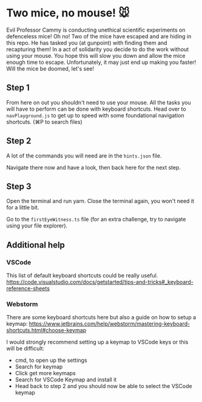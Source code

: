 # Two mice, no mouse! 🐭

Evil Professor Cammy is conducting unethical scientific experiments on defenceless mice! Oh no! Two of the mice have escaped and are hiding in this repo. He has tasked you (at gunpoint) with finding them and recapturing them! In a act of solidarity you decide to do the work without using your mouse. You hope this will slow you down and allow the mice enough time to escape. Unfortunately, it may just end up making you faster! Will the mice be doomed, let's see!

## Step 1

From here on out you shouldn't need to use your mouse. All the tasks you will have to perform can be done with keyboard shortcuts.
Head over to `navPlayground.js` to get up to speed with some foundational navigation shortcuts. (⌘P to search files)

## Step 2

A lot of the commands you will need are in the `hints.json` file.

Navigate there now and have a look, then back here for the next step.

## Step 3

Open the terminal and run yarn.
Close the terminal again, you won't need it for a little bit.

Go to the `firstEyeWitness.ts` file (for an extra challenge, try to navigate using your file explorer).

## Additional help

### VSCode

This list of default keyboard shortcuts could be really useful. https://code.visualstudio.com/docs/getstarted/tips-and-tricks#_keyboard-reference-sheets

### Webstorm

There are some keyboard shortcuts here but also a guide on how to setup a keymap: https://www.jetbrains.com/help/webstorm/mastering-keyboard-shortcuts.html#choose-keymap

I would strongly recommend setting up a keymap to VSCode keys or this will be difficult:

- cmd, to open up the settings
- Search for keymap
- Click get more keymaps
- Search for VSCode Keymap and install it
- Head back to step 2 and you should now be able to select the VSCode keymap
